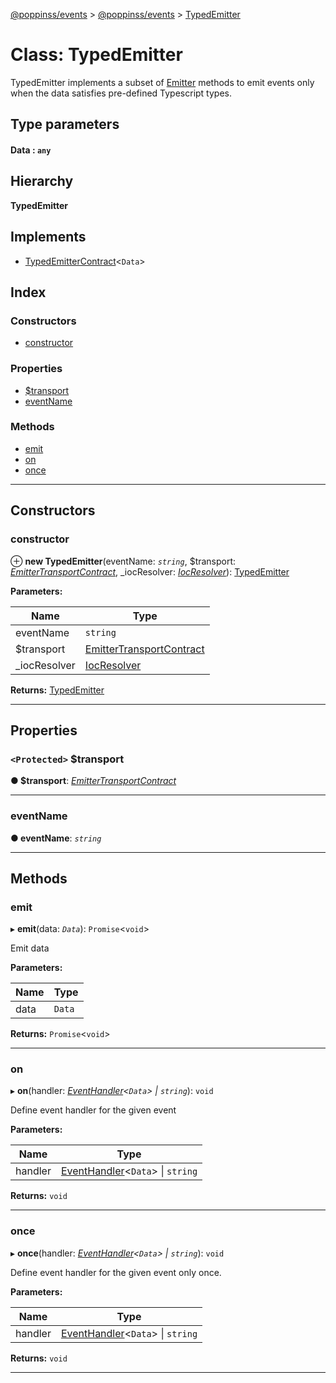 [@poppinss/events](../README.md) > [@poppinss/events](../modules/_poppinss_events.md) > [TypedEmitter](../classes/_poppinss_events.typedemitter.md)

# Class: TypedEmitter

TypedEmitter implements a subset of [Emitter](_poppinss_events.emitter.md) methods to emit events only when the data satisfies pre-defined Typescript types.

## Type parameters
#### Data :  `any`
## Hierarchy

**TypedEmitter**

## Implements

* [TypedEmitterContract](../interfaces/_poppinss_events.typedemittercontract.md)<`Data`>

## Index

### Constructors

* [constructor](_poppinss_events.typedemitter.md#constructor)

### Properties

* [$transport](_poppinss_events.typedemitter.md#_transport)
* [eventName](_poppinss_events.typedemitter.md#eventname)

### Methods

* [emit](_poppinss_events.typedemitter.md#emit)
* [on](_poppinss_events.typedemitter.md#on)
* [once](_poppinss_events.typedemitter.md#once)

---

## Constructors

<a id="constructor"></a>

###  constructor

⊕ **new TypedEmitter**(eventName: *`string`*, $transport: *[EmitterTransportContract](../interfaces/_poppinss_events.emittertransportcontract.md)*, _iocResolver: *[IocResolver](_src_iocresolver_index_.iocresolver.md)*): [TypedEmitter](_poppinss_events.typedemitter.md)

**Parameters:**

| Name | Type |
| ------ | ------ |
| eventName | `string` |
| $transport | [EmitterTransportContract](../interfaces/_poppinss_events.emittertransportcontract.md) |
| _iocResolver | [IocResolver](_src_iocresolver_index_.iocresolver.md) |

**Returns:** [TypedEmitter](_poppinss_events.typedemitter.md)

___

## Properties

<a id="_transport"></a>

### `<Protected>` $transport

**● $transport**: *[EmitterTransportContract](../interfaces/_poppinss_events.emittertransportcontract.md)*

___
<a id="eventname"></a>

###  eventName

**● eventName**: *`string`*

___

## Methods

<a id="emit"></a>

###  emit

▸ **emit**(data: *`Data`*): `Promise`<`void`>

Emit data

**Parameters:**

| Name | Type |
| ------ | ------ |
| data | `Data` |

**Returns:** `Promise`<`void`>

___
<a id="on"></a>

###  on

▸ **on**(handler: *[EventHandler](../modules/_poppinss_events.md#eventhandler)<`Data`> \| `string`*): `void`

Define event handler for the given event

**Parameters:**

| Name | Type |
| ------ | ------ |
| handler | [EventHandler](../modules/_poppinss_events.md#eventhandler)<`Data`> \| `string` |

**Returns:** `void`

___
<a id="once"></a>

###  once

▸ **once**(handler: *[EventHandler](../modules/_poppinss_events.md#eventhandler)<`Data`> \| `string`*): `void`

Define event handler for the given event only once.

**Parameters:**

| Name | Type |
| ------ | ------ |
| handler | [EventHandler](../modules/_poppinss_events.md#eventhandler)<`Data`> \| `string` |

**Returns:** `void`

___

